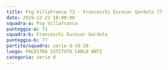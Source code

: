 ```yaml
---
title: Psg Villafranca 73 - Franceschi Eurocar Gardolo 77
date: 2019-12-22 18:00:00
squadra-a: Psg Villafranca
punteggio-a: 73
squadra-b: Franceschi Eurocar Gardolo
punteggio-b: 77
partite/squadra: serie-d-19-20
luogo: PALESTRA ISTITUTO CARLO ANTI
categoria: serie d
---
```


